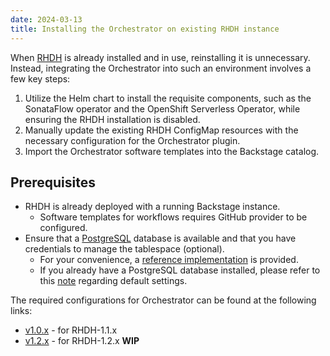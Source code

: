 ```yaml
---
date: 2024-03-13
title: Installing the Orchestrator on existing RHDH instance
---
```


When [RHDH](https://developers.redhat.com/rhdh) is already installed and in use, reinstalling it is unnecessary. Instead, integrating the Orchestrator into such an environment involves a few key steps:

1. Utilize the Helm chart to install the requisite components, such as the SonataFlow operator and the OpenShift Serverless Operator, while ensuring the RHDH installation is disabled.
2. Manually update the existing RHDH ConfigMap resources with the necessary configuration for the Orchestrator plugin.
3. Import the Orchestrator software templates into the Backstage catalog.

## Prerequisites
- RHDH is already deployed with a running Backstage instance.
  - Software templates for workflows requires GitHub provider to be configured.
- Ensure that a [PostgreSQL](https://www.postgresql.org/) database is available and that you have credentials to manage the tablespace (optional).
  - For your convenience, a [reference implementation](https://github.com/parodos-dev/orchestrator-helm-chart/blob/gh-pages/postgresql/README.md) is provided.
  - If you already have a PostgreSQL database installed, please refer to this [note](https://github.com/parodos-dev/orchestrator-helm-chart/blob/gh-pages/postgresql/README.md#note-the-default-settings-provided-in-postgresql-values-match-the-defaults-provided-in-the-orchestrator-values) regarding default settings.

The required configurations for Orchestrator can be found at the following links:
* [v1.0.x](https://github.com/parodos-dev/orchestrator-helm-chart/blob/gh-pages-stable-1.x/existing-rhdh.md) - for RHDH-1.1.x
* [v1.2.x](https://github.com/parodos-dev/orchestrator-helm-chart/blob/gh-pages/docs/existing-rhdh.md) - for RHDH-1.2.x **WIP**

